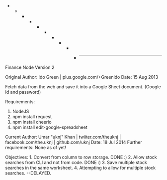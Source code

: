 * * * * * - - - - - * * * * *


Finance Node Version 2

Original Author: Ido Green | plus.google.com/+Greenido
Date: 15 Aug 2013

Fetch data from the web and save it into a Google Sheet document. (Google Id and password)

Requirements:
  1. NodeJS
  2. npm install request
  3. npm install cheerio
  4. npm install edit-google-spreadsheet

Current Author: Umar "uknj" Khan | twiiter.com/theuknj | facebook.com/the.uknj | github.com/uknj
Date: 18 Jul 2014
Further requirements:
    None as of yet!


Objectives:
	1. Convert from column to row storage. DONE :)
	2. Allow stock searches from CLI and not from code. DONE :)
	3. Save multiple stock searches in the same worksheet.
	4. Attempting to allow for multiple stock searches. --DELAYED.
